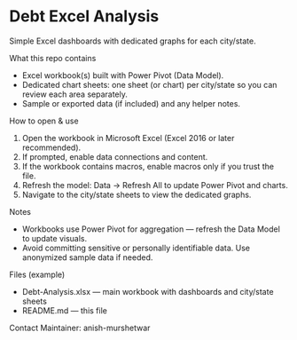 # Debt Excel Analysis

Simple Excel dashboards with dedicated graphs for each city/state.

What this repo contains
- Excel workbook(s) built with Power Pivot (Data Model).
- Dedicated chart sheets: one sheet (or chart) per city/state so you can review each area separately.
- Sample or exported data (if included) and any helper notes.

How to open & use
1. Open the workbook in Microsoft Excel (Excel 2016 or later recommended).
2. If prompted, enable data connections and content.
3. If the workbook contains macros, enable macros only if you trust the file.
4. Refresh the model: Data → Refresh All to update Power Pivot and charts.
5. Navigate to the city/state sheets to view the dedicated graphs.

Notes
- Workbooks use Power Pivot for aggregation — refresh the Data Model to update visuals.
- Avoid committing sensitive or personally identifiable data. Use anonymized sample data if needed.

Files (example)
- Debt-Analysis.xlsx — main workbook with dashboards and city/state sheets
- README.md — this file

Contact
Maintainer: anish-murshetwar
